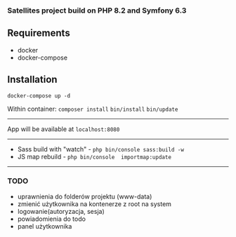### Satellites project build on PHP 8.2 and Symfony 6.3

## Requirements
- docker
- docker-compose

## Installation

`docker-compose up -d`

Within container:
`composer install`
`bin/install`
`bin/update`

---

App will be available at `localhost:8080`



---

- Sass build with "watch" - `php bin/console sass:build -w`
- JS map rebuild - `php bin/console  importmap:update`

---
### TODO
- uprawnienia do folderów projektu (www-data)
- zmienić użytkownika na kontenerze z root na system
- logowanie(autoryzacja, sesja)
- powiadomienia do todo
- panel użytkownika
